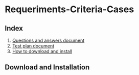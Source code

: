 # Requeriments-Criteria-Cases

## Index
1. [Questions and answers document](docs/questions.md)
2. [Test plan document](docs/testplan.md)
3. [How to download and install](#download-and-installation)

## Download and Installation